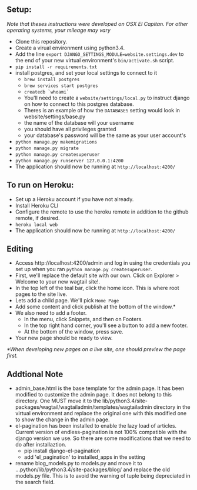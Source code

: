 
## Setup:
*Note that theses instructions were developed on OSX El Capitan.*
*For other operating systems, your mileage may vary*

- Clone this repository.
- Create a virual environment using python3.4.
- Add the line `export DJANGO_SETTINGS_MODULE=website.settings.dev` to the end of your new virtual environment's `bin/activate.sh` script.
- `pip install -r requirements.txt`
- install postgres, and set your local settings to connect to it
    - `brew install postgres`
    - `brew services start postgres`
    - ``createdb `whoami` ``
    - You'll need to create a `website/settings/local.py` to instruct django on how to connect to this postgres database.
    - Theres is an example of how the `DATABASES` setting would look in website/settings/base.py
    - the name of the database will your username
    - you should have all privileges granted
    - your database's password will be the same as your user account's
- `python manage.py makemigrations`
- `python manage.py migrate`
- `python manage.py createsuperuser`
- `python manage.py runserver 127.0.0.1:4200`
- The application should now be running at `http://localhost:4200/`

## To run on Heroku:
- Set up a Heroku account if you have not already.
- Install Heroku CLI
- Configure the remote to use the heroku remote in addition to the github remote, if desired.
- `heroku local web`
- The application should now be running at `http://localhost:4200/`

## Editing
- Access http://localhost:4200/admin and log in using the credentials you set up when you ran `python manage.py createsuperuser`.
- First, we'll replace the default site with our own. Click on Explorer > Welcome to your new wagtail site!.
- In the top left of the teal bar, click the home icon. This is where root pages to the site live.
- Lets add a child page. We'll pick `Home Page`
- Add some content and click publish at the bottom of the window.\*
- We also need to add a footer.
    - In the menu, click Snippets, and then on Footers.
    - In the top right hand corner, you'll see a button to add a new footer.
    - At the bottom of the window, press save.
- Your new page should be ready to view.

*&ast;When developing new pages on a live site, one should preview the page first.*

## Addtional Note
- admin_base.html is the base template for the admin page. It has been modified to customize the admin page. It does not belong to this directory. One MUST move it to the lib/python3.4/site-packages/wagtail/wagtailadmin/templates/wagtailadmin directory in the virtual environment and replace the original one with this modified one to show the change in the admin page.
- el-pagination has been installed to enable the lazy load of articles. Current version of endless-pagination is not 100% compatible with the django version we use. So there are some modifications that we need to do after installaztion.
	- pip install django-el-pagination
	- add 'el_pagination' to installed_apps in the setting
- rename blog_models.py to models.py and move it to ...python/lib/python3.4/site-packages/blog/ and replace the old models.py file. This is to avoid the warning of tuple being depreciated in the search field.
